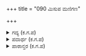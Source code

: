 +++
title = "090 ಮಿಸುಪ ಮಣಿಗಣ"

+++

<details><summary>ಗದ್ಯ (ಕ.ಗ.ಪ) </summary>

90. ರತ್ನ, ಚಿನ್ನ, ಕಬ್ಬಿಣ ಮುಂತಾದ ಲೋಹಗಳ ಸಮೂಹದಲ್ಲಿ ಭೇದವನ್ನು ತಿಳಿಯಬಲ್ಲ, ತನ್ನ ವಶಕ್ಕೆ ಬಂದ ಹಣವನ್ನು ಕ್ಷಯಿಸದಂತೆಯೂ, ತಾನು ಬಳಸದಂತೆಯೂ ಸರ್ಪವು ನಿಧಿಯನ್ನು ಕಾಯುವಂತೆ ಕಾಯಬಲ್ಲ, ಸುಳ್ಳು ಹೇಳದ ಆಪ್ತನೂ ದೊಡ್ಡ ಕುಟುಂಬಿಯೂ ಆದವನನ್ನು ಭಂಡಾರ ರಕ್ಷಕ(ಕೋಶಾಧಿಕಾರಿ)ನನ್ನಾಗಿ ನೇಮಿಸಬೇಕು.
</details>

<details><summary>ಪದಾರ್ಥ (ಕ.ಗ.ಪ) </summary>

ಮಿಸುಪ-ಹೊಳೆಯುವ, ವಿಸರ-ಗುಂಪು, ನಸಿ-ಕೆಡು, ಅಹಿ-ಹಾವು, ನಿಧಾನ-ನಿಧಿ, ಒಸೆ-ಪ್ರೀತಿಸು
</details>

<details><summary>ಪಾಠಾನ್ತರ (ಕ.ಗ.ಪ) </summary>

ಮಿಸುಪ ಮಣಿಗಣ  - ವಸನ ಮಣಿಗಣ ಎಂಬ ಪಾಠಾಂತರವೂ ಇದೆ.  
ಉದ್ಯೋಗಪರ್ವ, ಓರಿಯೆಂಟಲ್ ಲೈಬ್ರರಿ ಮುದ್ರಣ
</details>
